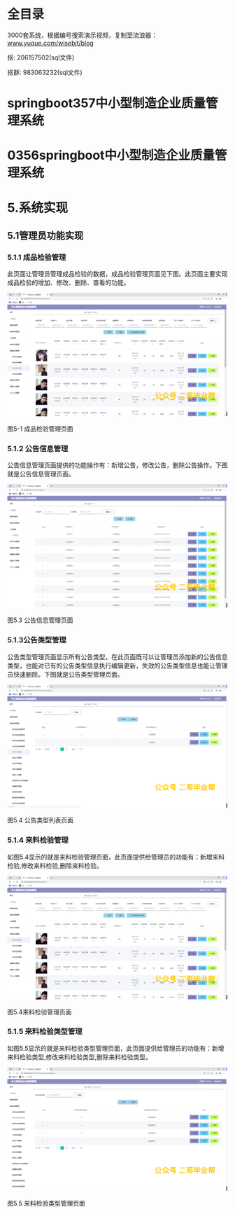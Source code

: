 # 全目录

3000套系统，根据编号搜索演示视频，复制至流浪器：www.yuque.com/wisebit/blog


<p>抠: 206157502(sql文件)</p>
<p>抠群: 983063232(sql文件)</p>


# springboot357中小型制造企业质量管理系统
# 0356springboot中小型制造企业质量管理系统

# 5.系统实现
## 5.1管理员功能实现
### 5.1.1 成品检验管理
此页面让管理员管理成品检验的数据，成品检验管理页面见下图。此页面主要实现成品检验的增加、修改、删除、查看的功能。

![](/md/blog.017.png)

图5-1 成品检验管理页面
### 5.1.2 公告信息管理
公告信息管理页面提供的功能操作有：新增公告，修改公告，删除公告操作。下图就是公告信息管理页面。

![](/md/blog.018.png)

图5.3 公告信息管理页面
### 5.1.3公告类型管理
公告类型管理页面显示所有公告类型，在此页面既可以让管理员添加新的公告信息类型，也能对已有的公告类型信息执行编辑更新，失效的公告类型信息也能让管理员快速删除。下图就是公告类型管理页面。

![](/md/blog.019.png)

图5.4 公告类型列表页面
### 5.1.4 来料检验管理
如图5.4显示的就是来料检验管理页面，此页面提供给管理员的功能有：新增来料检验,修改来料检验,删除来料检验。

![](/md/blog.020.png)

图5.4来料检验管理页面
### 5.1.5 来料检验类型管理
如图5.5显示的就是来料检验类型管理页面，此页面提供给管理员的功能有：新增来料检验类型,修改来料检验类型,删除来料检验类型。

![](/md/blog.021.png)

图5.5 来料检验类型管理页面









